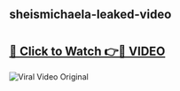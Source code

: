 ## sheismichaela-leaked-video 

# <h2><a href="http://freeplayer.one?title=sheismichaela-leaked-video&ref=21J">🔗 Click to Watch 👉🔴 VIDEO</a></h2>

<a href="http://freeplayer.one?title=sheismichaela-leaked-video&ref=21J" rel="nofollow" data-target="animated-image.originalLink"><img src="https://i.ibb.co.com/xMMVF88/686577567.gif" alt="Viral Video Original" style="max-width: 100%; display: inline-block;" data-target="animated-image.originalImage"></a>

